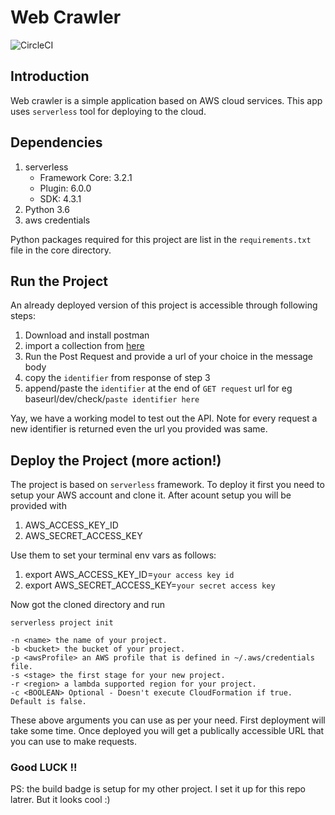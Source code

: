 # Web Crawler
![CircleCI](https://circleci.com/gh/MuhammadMoeedUllah/Object-Pool.svg?style=svg)

## Introduction

Web crawler is a simple application based on AWS cloud services.
This app uses `serverless` tool for deploying to the cloud.

## Dependencies

1. serverless
    - Framework Core: 3.2.1
    - Plugin: 6.0.0
    - SDK: 4.3.1
2. Python 3.6
3. aws credentials

Python packages required for this project are list in the `requirements.txt` file in the core directory.

## Run the Project 

An already deployed version of this project is accessible through following steps:
1. Download and install postman
2. import a collection from [here](https://www.getpostman.com/collections/13a3548d112275302458)
3. Run the Post Request and provide a url of your choice in the message body
4. copy the `identifier` from response of step 3
5. append/paste the `identifier` at the end of `GET request` url for eg  baseurl/dev/check/`paste identifier here` 

Yay, we have a working model to test out the API. Note for every request a new identifier is returned even the url you provided was same.

## Deploy the Project (more action!)

The project is based on `serverless` framework. To deploy it first you need to setup your AWS account and clone it. 
After acount setup you will be provided with 
1. AWS_ACCESS_KEY_ID
2. AWS_SECRET_ACCESS_KEY

Use them to set your terminal env vars as follows:
1. export AWS_ACCESS_KEY_ID=`your access key id`
2. export AWS_SECRET_ACCESS_KEY=`your secret access key`

Now got the cloned directory and run

```
serverless project init

-n <name> the name of your project.
-b <bucket> the bucket of your project.
-p <awsProfile> an AWS profile that is defined in ~/.aws/credentials file.
-s <stage> the first stage for your new project.
-r <region> a lambda supported region for your project.
-c <BOOLEAN> Optional - Doesn't execute CloudFormation if true. Default is false.

```
These above arguments you can use as per your need. First deployment will take some time. 
Once deployed you will get a publically accessible URL that you can use to make requests.

### Good LUCK !!

PS: the build badge is setup for my other project. I set it up for this repo latrer. But it looks cool :) 